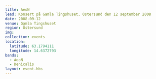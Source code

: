 ```yaml
---
title: AeoN
lead: Konsert på Gamla Tingshuset, Östersund den 12 september 2008
date: 2008-09-12
venue: Gamla Tingshuset
region: Östersund
img:
collection: events
location:
  latitude: 63.1794111
  longitude: 14.6372703
bands:
  - AeoN
  - Denicalis
layout: event.hbs
---
```

